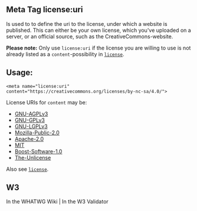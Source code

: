 ## Meta Tag license:uri
Is used to to define the uri to the license, under which a website is published. This can either be your own license, which you've uploaded on a server, or an official source, such as the CreativeCommons-website. 

**Please note:** Only use `license:uri` if the license you are willing to use is not already listed as a `content`-possibility in [`license`](license).

## Usage: 

	<meta name="license:uri" content="https://creativecommons.org/licenses/by-nc-sa/4.0/">

License URIs for `content` may be:
	
- [GNU-AGPLv3](https://choosealicense.com/licenses/agpl-3.0/)
- [GNU-GPLv3](https://choosealicense.com/licenses/gpl-3.0/)
- [GNU-LGPLv3](https://choosealicense.com/licenses/lgpl-3.0/)
- [Mozilla-Public-2.0](https://choosealicense.com/licenses/mpl-2.0/)
- [Apache-2.0](https://choosealicense.com/licenses/apache-2.0/)
- [MIT](https://choosealicense.com/licenses/mit/)
- [Boost-Software-1.0](https://choosealicense.com/licenses/bsl-1.0/)
- [The-Unlicense](https://choosealicense.com/licenses/unlicense/)

Also see [`license`](license).

## W3
<i class="fas fa-check"></i> In the WHATWG Wiki | <i class="fas fa-times"></i> In the W3 Validator

